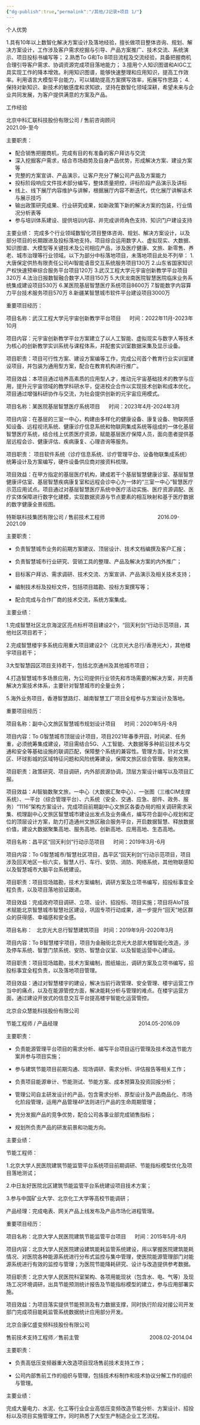 ```yaml
---
{"dg-publish":true,"permalink":"/其他/J记录+项目 1/"}
---
```


个人优势

1.具有10年以上数智化解决方案设计及落地经验，擅长做项目整体咨询、规划、解决方案设计，工作涉及客户需求挖掘与引导、产品方案推广、技术交流、系统演示、项目投标书编写等；
2.熟悉To G和To B项目流程及交流经验，具备把握商机合理引导客户需求、协调资源完成项目落地能力；
3.擅用个人知识图谱和AIGC工具实现工作的降本增效。利用知识图谱，能够快速整理和应用知识，提高工作效率。利用语言大模型平台能力，可以辅助提高方案撰写效率，拓展写作思路；
4.保持对新知识、新技术的敏感度和求知欲，坚持在数智化领域深耕，希望未来与企业共同发展，为客户提供满意的方案及产品。

  

工作经验

 北京中科汇联科技股份有限公司 / 售前咨询顾问                                       2021.09-至今

主要职责：

- 配合销售把握商机，完成有目的有准备的客户拜访与交流
- 深入挖掘客户需求，结合市场趋势及自身产品优势，形成解决方案、建设方案等
- 完整的方案宣讲、产品演示，让客户充分了解公司产品及方案能力
- 投标阶段响应文件技术部分编写，整体质量把控，评标阶段产品演示及讲标
- 线上、线下展厅内容维护与讲解，根据展厅内容不断迭代，优化展厅讲解话术与展示技巧
- 输出政策研究成果、行业研究成果，如新政策下新的解决方案的包装，行业情况分析表等
- 参与培训体系建设、提供培训内容、并完成讲师角色支持、知识门户建设支持

主要业绩：
完成多个行业领域数智化项目整体咨询、规划、解决方案设计，以及部分项目的长期跟进及投标落地支持。项目综合运用数字人、虚拟现实、大数据、知识图谱、大模型等关键技术及公司相应产品，涉及医疗健康、文旅、新零售、养老、城市治理等行业领域。以下为部分中标落地项目，未落地项目此处不列举：
1.大唐保定供热有限责任公司AI智能语音交互系统服务项目130万
2.山东省国家知识产权快速预审综合服务平台项目120万
3.武汉工程大学元宇宙创新教学平台项目320万
4.法治日报数智融合数字人项目150万
5.大庆龙南医院智慧医院临床业务系统集成建设项目530万
6.某医院基层智慧医疗系统项目8600万
7.智能数字内容算力平台技术服务项目570万
8.新疆某智慧城市软件平台建设项目3000万

重要项目经历：

项目名称：武汉工程大学元宇宙创新教学平台项目      时间：2022年11月-2023年10月   

项目内容：元宇宙创新教学平台方案建立了以人工智能、虚拟现实与数字人等技术为核心的创新教学实训系统与课程体系，并配套实训室数据采集及显示设备。

项目职责：项目可行性方案、建设方案编等工作，完成公司首个教育行业实训室建设项目，并包装为通用型方案，配合在教育机构进行推广。 

项目效益：本项目通过培养高素质的应用型人才，推动元宇宙基础技术的教学与应用，提升元宇宙领域的教学科研水平，促进校企合作以实现技术创新和成本优化，项目通过增强科研协作与交流，为社会提供创新的元宇宙应用模式。


项目名称：某医院基层智慧医疗系统项目      时间：2023年4月-2024年3月   

项目内容：在基层的三室一中心，构建由多样化的健康设备、康复设备、物联网感知设备、远程视讯系统、健康诊疗信息系统和物联网集成系统等组成的一体化基层智慧医疗系统，结合线上优质医疗资源，赋能基层医疗保障人员，面向患者提供基层远程会诊、健康评估、疾病康复、心理咨询等服务。

项目职责： 项目软件系统（诊疗信息系统、诊疗管理平台、设备物联集成系统）统筹设计及方案编写，硬件设备供应商对接资料梳理。

项目效益：在甲方指定的基层医疗机构，建成若干个基层智慧健康诊室、基层智慧健康评估室、基层智慧疾病康复室和远程会诊中心为一体的“三室一中心”智慧医疗示范应用试点。项目通过对基层智慧医疗系统中医疗活动实施、医疗资源调配、医疗实体保障进行数字化建模，实现数据资源与节点要素的相互映射和基于医疗数据的数字健康全景视图。



特斯联科技集团有限公司 / 售前技术工程师                                    2016.09-2021.09

主要职责：

- 负责智慧城市业务的前期方案建议、顶层设计、技术文档编撰及客户汇报；
    
- 负责智慧城市行业研究、营销工具的整理、产品及解决方案的内外推广；
    
- 目标客户拜访、需求调研、技术交流、方案宣讲、产品演示及相关技术支持；
    
- 编制技术标及投标文件，包括项目踏勘、投标方案撰写等；
    
- 配合完成与合作厂商的技术交流，系统方案集成。
    

主要业绩：

1.完成智慧社区北京海淀区亮点标杆项目建设2个，“回天利剑“行动示范项目，其他社区项目若干；

2.完成智慧楼宇多系统应用重大项目建设2个（北京光大总行/香港光大），其他楼宇项目若干；

3大型智慧园区项目支持若干，包括北京通州及其他城市项目；

4.打造智慧城市多场景应用，为公司提供行业领先和市场需要的解决方案，并完善解决方案技术体系，主要针对智慧城市的全量业务；

5.海外业务项目，香港智慧路灯、越南智慧工厂项目全程参与方案设计及落地。

重要项目经历：

项目名称：副中心文旅区智慧城市规划设计项目      时间：2020年5月-8月   

项目内容：To G智慧城市顶层设计项目，项目2021年春季开园，时间紧、任务重，必须统筹集成建设，项目需结合5G、人工智能、大数据等多种前沿技术与交通和安全等基础设施的联调匹配，保障整个系统的兼容性。管理方面，针对文旅区、环球影城的区域特征问题和风险统筹建设，保障文旅区综合管理、服务效果。

项目职责：政策研究、项目调研，内外部资源协调，顶层方案设计编写以及项目汇报。 

项目效益：AI智脑数聚文旅，一中心（大数据汇聚中心）、一张图（三维CIM支撑系统）、一平台（综合管理平台）、六系统（安全、交通、应急、部件、政务、服务）“1116”架构方案设计。完成项目前期副中心文旅区各委办局的相关调研需求采集、梳理副中心文旅区智慧城市建设出发点及业务痛点，编写符合副中心规划和定位的顶层设计方案，助力打造通州文旅区融合服务平台，开启数据智慧、释放数据价值，建设大数据聚集高地、服务高地、创新高地、应用高地、生态高地。

  

项目名称：昌平区“回天利剑“行动示范项目      时间：2019年3月-6月   

项目内容：To G智慧城市/智慧社区项目，昌平区“回天利剑“行动示范项目，项目涉及回天地区一标六实，智慧人行、车行、安防、消防、网络系统，其他物联感知以及智慧城市大脑平台系统建设。

项目职责：项目现场踏勘，技术方案编制，调研方案及立项书编写，招投标事宜全程负责，以及项目落地验证跟进。

项目效益：完成政府项目调研、立项、设计、招投标、项目实施；项目将AIoT技术赋能北京智慧城市智慧社区建设，巩固专项行动成果，进一步提升“回天”地区群众的获得感、幸福感和安全感。

  

项目名称：   北京光大总行智慧建筑项目   时间：2019年9月-2020年3月   

项目内容：To B智慧楼宇项目，项目为金融街北京光大总部大楼智能化改造，涉及停车系统、智慧门禁系统、安防、智慧会议室、以及智能运营中心建设。

项目职责：项目现场踏勘，技术方案编制，图纸输出，调研方案及立项书编写，招投标事宜全程负责，以及落地项目管理。

项目效益：通过对智慧楼宇的建设，解决当前行政管理、安全管理、楼宇运营工作当中的痛点，以及在能源管控方面，解决能耗分析与管理的难点。在楼宇运营方面，通过建设开放式的信息交互平台提高楼宇智能化运营管控。

  

北京合众慧能科技股份有限公司

节能工程师 / 产品经理                                                       2014.05-2016.09

主要职责：

- 负责能源管理平台项目的需求分析、编写平台项目运行管理及技术改造节能方案并参与项目实施；
    
- 参与建筑节能项目前期沟通、现场调研、需求分析、评估报告等相关工作；
    
- 负责项目能源审计、节能测试、节能方案、成本预算及投资回报分析；
    
- 管理公司自主研发设计的产品，包含需求分析、原型设计及产品商品化、市场化阶段管理，运用产品管理4P法则进行产品的生命周期管理；
    
- 充分发掘产品的竞争优势，配合公司各事业部完成销售指标；
    
- 规划所负责产品的研发前景和功能方向。
    

主要业绩：

节能工程师：

1.北京大学人民医院建筑节能监管平台系统项目前期调研、节能指标模型优化及项目落地测试；

2.中日友好医院北区建筑节能监管平台系统建设项目技术方案；

3.参与中国矿业大学、北京化工大学等高校节能调研；

产品经理：完成电表、网关产品上线发布及产品市场化进程管理。

  

重要项目经历：

项目名称：北京大学人民医院建筑节能监管平台项目      时间：2015年5月-8月   

项目内容：北京大学人民医院建设建筑能耗监管系统建设，用以掌握医院建筑能耗情况、对医院各种能源系统进行分布式监控与集中管理，使医院能源管理部门对能源系统进行有效的监控与管理；为医院节能降耗研究、设计与改造提供参考数据。

项目职责：北京大学人民医院科室架构、各项用能现状（包含水、电、气等）及现场工况环境调研，出具节能预测统计报告及节能指标模型的建立，参与应用部署实施。

项目效益：为项目落实提供节能预测及有力数据支撑，同时执行阶段对接公司开发部门完成项目能耗监管系统数据统计应用部分开发。



北京合康亿盛变频科技股份有限公司

售前技术支持工程师／售前主管                                                2008.02-2014.04

主要职责：

- 负责高低压变频器重大改造项目现场售前技术支持工作；
    
- 公司内部售前工作的组织与管理，包括技术标制作和技术协议分解工作的组织与管理。
    

主要业绩：

完成大量电力、水泥、化工等行业企业高低压变频改造节能分析、方案设计、招投标以及项目实施管理工作，同时熟悉了大型生产制造企业工艺流程。